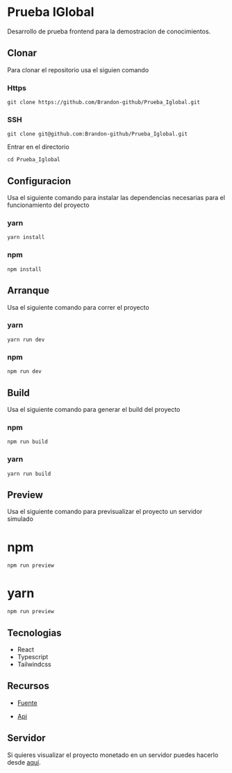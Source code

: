 # Prueba IGlobal

Desarrollo de prueba frontend para la demostracion de conocimientos.

## Clonar

Para clonar el repositorio usa el siguien comando

### Https
```shell
git clone https://github.com/Brandon-github/Prueba_Iglobal.git
```

### SSH
```shell
git clone git@github.com:Brandon-github/Prueba_Iglobal.git
```

Entrar en el directorio
```shell
cd Prueba_Iglobal
```

## Configuracion

Usa el siguiente comando para instalar las dependencias necesarias para el funcionamiento del proyecto

### yarn
```shell
yarn install
```

### npm
```shell
npm install
```

## Arranque

Usa el siguiente comando para correr el proyecto

### yarn
```shell
yarn run dev
```

### npm
```shell
npm run dev
```

## Build

Usa el siguiente comando para generar el build del proyecto

### npm
```shell
npm run build
```

### yarn
```shell
yarn run build
```

## Preview

Usa el siguiente comando para previsualizar el proyecto un servidor simulado

# npm
```shell
npm run preview
```

# yarn
```shell
npm run preview
```



## Tecnologias

- React
- Typescript
- Tailwindcss


## Recursos

- [Fuente](https://fonts.google.com/specimen/Rubik)

- [Api](https://randomuser.me/)

## Servidor

Si quieres visualizar el proyecto monetado en un servidor puedes hacerlo desde [aquí](https://prueba-iglobal.vercel.app/).





